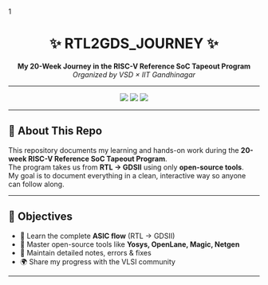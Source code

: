 1<h1 align="center">✨ RTL2GDS_JOURNEY ✨</h1>

<p align="center">
  <b>My 20-Week Journey in the RISC-V Reference SoC Tapeout Program</b><br>
  <i>Organized by VSD × IIT Gandhinagar</i>
</p>

---

<p align="center">
  <img src="https://img.shields.io/badge/Progress-In%20Progress-yellow?style=for-the-badge" />
  <img src="https://img.shields.io/badge/Weeks-20-blueviolet?style=for-the-badge" />
  <img src="https://img.shields.io/badge/RTL→GDS-Flow-success?style=for-the-badge" />
</p>

---

## 🌟 About This Repo
This repository documents my learning and hands-on work during the **20-week RISC-V Reference SoC Tapeout Program**.  
The program takes us from **RTL → GDSII** using only **open-source tools**.  
My goal is to document everything in a clean, interactive way so anyone can follow along.

---

## 🧭 Objectives
- 🚀 Learn the complete **ASIC flow** (RTL → GDSII)  
- 🔧 Master open-source tools like **Yosys, OpenLane, Magic, Netgen**  
- 📑 Maintain detailed notes, errors & fixes  
- 🌍 Share my progress with the VLSI community  

---
